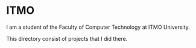 # ITMO
I am a student of the Faculty of Computer Technology at ITMO University.

This directory consist of projects that I did there.
